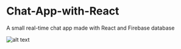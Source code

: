 # Chat-App-with-React
A small real-time chat app made with React and Firebase database

![alt text](http://url/to/img.png)
